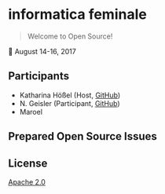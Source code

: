 # informatica feminale

> Welcome to Open Source!

📅 August 14-16, 2017

## Participants
- Katharina Hößel (Host, [GitHub](https://github.com/katsel))
- N. Geisler (Participant, [GitHub](https://github.com/geislern/))
- Maroel 

## Prepared Open Source Issues

## License

[Apache 2.0](http://www.apache.org/licenses/LICENSE-2.0)
